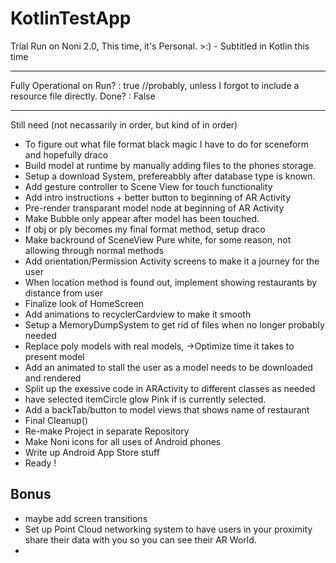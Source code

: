 # KotlinTestApp
Trial Run on Noni 2.0, This time, it's Personal. >:) - Subtitled in Kotlin this time

------------------------------------------------------------------------------
Fully Operational on Run? : true //probably, unless I forgot to include a resource file directly.
Done? : False

------------------------------------------------------------------------------

Still need (not necassarily in order, but kind of in order)

- To figure out what file format black magic I have to do for sceneform and hopefully draco
- Build model at runtime by manually adding files to the phones storage.
- Setup a download System, prefereabbly after database type is known.
- Add gesture controller to Scene View for touch functionality
- Add intro instructions + better button to beginning of AR Activity
- Pre-render transparant model node at beginning of AR Activity
- Make Bubble only appear after model has been touched.
- If obj or ply becomes my final format method, setup draco
- Make backround of SceneView Pure white, for some reason, not allowing through normal methods
- Add orientation/Permission Activity screens to make it a journey for the user
- When location method is found out, implement showing restaurants by distance from user
- Finalize look of HomeScreen
- Add animations to recyclerCardview to make it smooth
- Setup a MemoryDumpSystem to get rid of files when no longer probably needed
- Replace poly models with real models, ->Optimize time it takes to present model
- Add an animated to stall the user as a model needs to be downloaded and rendered
- Split up the exessive code in ARActivity to different classes as needed
- have selected itemCircle glow Pink if is currently selected.
- Add a backTab/button to model views that shows name of restaurant
- Final Cleanup()
- Re-make Project in separate Repository
- Make Noni icons for all uses of Android phones
- Write up Android App Store stuff
- Ready !


Bonus
----------
- maybe add screen transitions
- Set up Point Cloud networking system to have users in your proximity share their data with you so you can see their AR World.
- 
